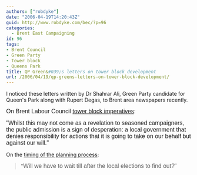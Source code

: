 ```yaml
---
authors: ["robdyke"]
date: "2006-04-19T14:20:43Z"
guid: http://www.robdyke.com/bec/?p=96
categories:
  - Brent East Campaigning
id: 96
tags:
- Brent Council
- Green Party
- Tower block
- Queens Park
title: QP Green&#039;s letters on tower block development
url: /2006/04/19/qp-greens-letters-on-tower-block-development/
---
```

I noticed these letters written by Dr Shahrar Ali, Green Party candidate for Queen's Park along with Rupert Degas, to Brent area newspapers recently.

<font size="3" face="Arial">On Brent Labour Council <a href="http://brentandharrow.greenparty.org.uk/brenttimes9Nov.htm">tower block imperatives</a>:</font>

<font size="3" face="Arial">"Whilst this may not come as a revelation to seasoned campaigners, the public admission is a sign of desperation: a local government that denies responsibility for actions that it is going to take on our behalf but against our will."</font>

On the [timing of the planning process](http://brentandharrow.greenparty.org.uk/observer27Oct.htm):

> "<font size="3" face="Arial">Will we have to wait till after the local elections to find out?"</font>